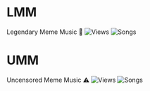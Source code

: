 # LMM
Legendary Meme Music 🎵
![Views](https://img.shields.io/badge/dynamic/json?url=https%3A%2F%2Fyoutube.googleapis.com%2Fyoutube%2Fv3%2Fplaylists%3Fpart%3Dstatistics%26id%3DPLJkIqiFLE33hvYKSQwxNDU8JGRqxe77mi&query=$.items[0].statistics.viewCount&label=Views&style=flat&color=brightgreen) ![Songs](https://img.shields.io/badge/dynamic/json?url=https%3A%2F%2Fyoutube.googleapis.com%2Fyoutube%2Fv3%2Fplaylists%3Fpart%3DcontentDetails%26id%3DPLJkIqiFLE33hvYKSQwxNDU8JGRqxe77mi&query=$.items[0].contentDetails.itemCount&label=Songs&style=flat&color=brightgreen)

# UMM
Uncensored Meme Music ⚠️
![Views](https://img.shields.io/badge/dynamic/json?url=https%3A%2F%2Fyoutube.googleapis.com%2Fyoutube%2Fv3%2Fplaylists%3Fpart%3Dstatistics%26id%3DPLJkIqiFLE33iaQz9eVJHZMzcVs3lV5asU&query=$.items[0].statistics.viewCount&label=Views&style=flat&color=brightred) ![Songs](https://img.shields.io/badge/dynamic/json?url=https%3A%2F%2Fyoutube.googleapis.com%2Fyoutube%2Fv3%2Fplaylists%3Fpart%3DcontentDetails%26id%3DPLJkIqiFLE33iaQz9eVJHZMzcVs3lV5asU&query=$.items[0].contentDetails.itemCount&label=Songs&style=flat&color=brightred)
